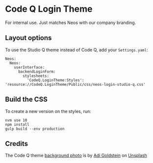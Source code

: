 # Code Q Login Theme

For internal use. Just matches Neos with our company branding.

## Layout options

To use the Studio Q theme instead of Code Q, add your `Settings.yaml`:

    Neos:
      Neos:
        userInterface:
          backendLoginForm:
            stylesheets:
              'CodeQ.LoginTheme:Styles': 'resource://CodeQ.LoginTheme/Public/css/neos-login-studio-q.css'

## Build the CSS

To create a new version on the styles, run:

    nvm use 10
    npm install
    gulp build --env production

## Credits

The Code Q theme [background photo](https://unsplash.com/photos/EUsVwEOsblE) is by [Adi Goldstein](https://unsplash.com/@adigold1?utm_source=unsplash&utm_medium=referral&utm_content=creditCopyText) on [Unsplash](https://unsplash.com/?utm_source=unsplash&utm_medium=referral&utm_content=creditCopyText)
